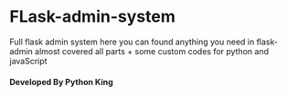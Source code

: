 # FLask-admin-system
Full flask admin system here you can found anything you need in flask-admin almost covered all parts + some custom codes for python and javaScript





#### Developed By Python King

